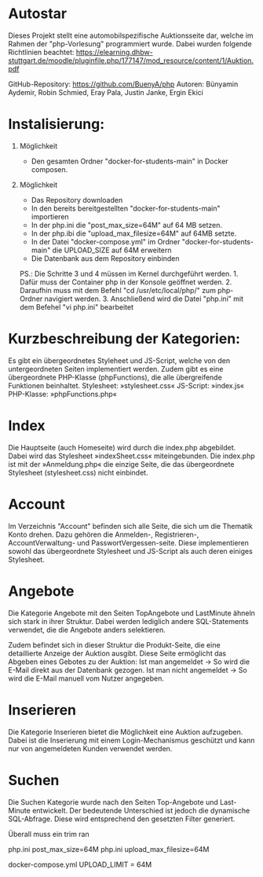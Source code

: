 # Autostar

Dieses Projekt stellt eine automobilspezifische Auktionsseite dar, welche im Rahmen der "php-Vorlesung" programmiert wurde.
Dabei wurden folgende Richtlinien beachtet: https://elearning.dhbw-stuttgart.de/moodle/pluginfile.php/177147/mod_resource/content/1/Auktion.pdf

GitHub-Repository: https://github.com/BuenyA/php
Autoren: Bünyamin Aydemir, Robin Schmied, Eray Pala, Justin Janke, Ergin Ekici

# Instalisierung:

1. Möglichkeit

    - Den gesamten Ordner "docker-for-students-main" in Docker composen.

2. Möglichkeit

    - Das Repository downloaden
    - In den bereits bereitgestellten "docker-for-students-main" importieren
    - In der php.ini die "post_max_size=64M" auf 64 MB setzen.
    - In der php.ibi die "upload_max_filesize=64M" auf 64MB setzte.
    - In der Datei "docker-compose.yml" im Ordner "docker-for-students-main" die UPLOAD_SIZE auf 64M erweitern
    - Die Datenbank aus dem Repository einbinden

   PS.: Die Schritte 3 und 4 müssen im Kernel durchgeführt werden.
        1. Dafür muss der Container php in der Konsole geöffnet werden.
        2. Daraufhin muss mit dem Befehl "cd /usr/etc/local/php/" zum php-Ordner navigiert werden.
        3. Anschließend wird die Datei "php.ini" mit dem Befehel "vi php.ini" bearbeitet

# Kurzbeschreibung der Kategorien:
Es gibt ein übergeordnetes Styleheet und JS-Script, welche von den untergeordneten Seiten implementiert werden.
Zudem gibt es eine übergeordnete PHP-Klasse (phpFunctions), die alle übergreifende Funktionen beinhaltet.
    Stylesheet:  »stylesheet.css«
    JS-Script:   »index.js«
    PHP-Klasse:  »phpFunctions.php«

# Index
Die Hauptseite (auch Homeseite) wird durch die index.php abgebildet.
Dabei wird das Stylesheet »indexSheet.css« miteingebunden.
Die index.php ist mit der »Anmeldung.php« die einzige Seite, die das übergeordnete Stylesheet (stylesheet.css) nicht einbindet.


# Account
Im Verzeichnis "Account" befinden sich alle Seite, die sich um die Thematik Konto drehen.
Dazu gehören die Anmelden-, Registrieren-, AccountVerwaltung- und PasswortVergessen-seite.
Diese implementieren sowohl das übergeordnete Stylesheet und JS-Script als auch deren einiges Stylesheet.


# Angebote
Die Kategorie Angebote mit den Seiten TopAngebote und LastMinute ähneln sich stark in ihrer Struktur.
Dabei werden lediglich andere SQL-Statements verwendet, die die Angebote anders selektieren.

Zudem befindet sich in dieser Struktur die Produkt-Seite, die eine detaillierte Anzeige der Auktion ausgibt.
Diese Seite ermöglicht das Abgeben eines Gebotes zu der Auktion:
Ist man angemeldet -> So wird die E-Mail direkt aus der Datenbank gezogen.
Ist man nicht angemeldet -> So wird die E-Mail manuell vom Nutzer angegeben.


# Inserieren
Die Kategorie Inserieren bietet die Möglichkeit eine Auktion aufzugeben.
Dabei ist die Inserierung mit einem Login-Mechanismus geschützt und kann nur von angemeldeten Kunden verwendet werden.


# Suchen
Die Suchen Kategorie wurde nach den Seiten Top-Angebote und Last-Minute entwickelt.
Der bedeutende Unterschied ist jedoch die dynamische SQL-Abfrage.
Diese wird entsprechend den gesetzten Filter generiert.



Überall muss ein trim ran

php.ini post_max_size=64M
php.ini upload_max_filesize=64M

docker-compose.yml UPLOAD_LIMIT = 64M
